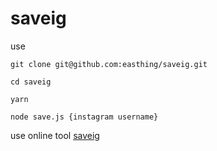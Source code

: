 # saveig

use

```
git clone git@github.com:easthing/saveig.git

cd saveig

yarn

node save.js {instagram username}
```

use online tool [saveig](https://saveig.com/)
